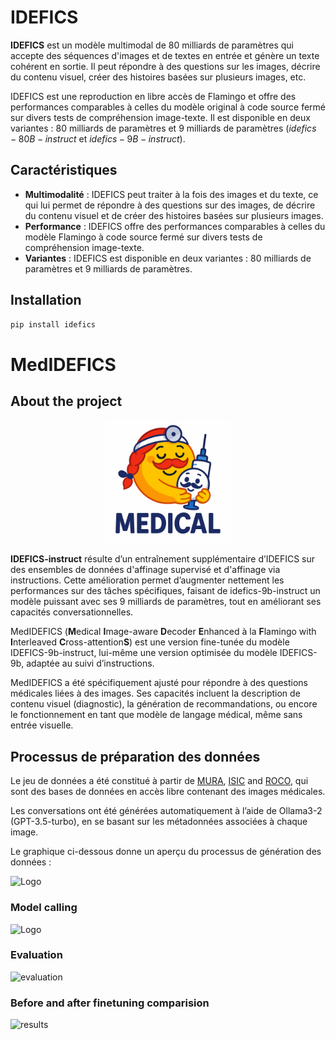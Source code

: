 # IDEFICS

**IDEFICS** est un modèle multimodal de 80 milliards de paramètres qui accepte des séquences d'images et de textes en entrée et génère un texte cohérent en sortie. Il peut répondre à des questions sur les images, décrire du contenu visuel, créer des histoires basées sur plusieurs images, etc.

IDEFICS est une reproduction en libre accès de Flamingo et offre des performances comparables à celles du modèle original à code source fermé sur divers tests de compréhension image-texte. Il est disponible en deux variantes : 80 milliards de paramètres et 9 milliards de paramètres ($idefics-80B-instruct$ et $idefics-9B-instruct$).

## Caractéristiques

- **Multimodalité** : IDEFICS peut traiter à la fois des images et du texte, ce qui lui permet de répondre à des questions sur des images, de décrire du contenu visuel et de créer des histoires basées sur plusieurs images.
- **Performance** : IDEFICS offre des performances comparables à celles du modèle Flamingo à code source fermé sur divers tests de compréhension image-texte.
- **Variantes** : IDEFICS est disponible en deux variantes : 80 milliards de paramètres et 9 milliards de paramètres.

## Installation

```bash
pip install idefics
```


# MedIDEFICS

## About the project 
<p align="center">
  <img src="MedIDEFICS.png" alt="Logo" width="200" height="200" style="display: block; margin: auto;">
</p>

**IDEFICS-instruct** résulte d’un entraînement supplémentaire d’IDEFICS sur des ensembles de données d'affinage supervisé et d'affinage via instructions. Cette amélioration permet d’augmenter nettement les performances sur des tâches spécifiques, faisant de idefics-9b-instruct un modèle puissant avec ses 9 milliards de paramètres, tout en améliorant ses capacités conversationnelles.

MedIDEFICS (**M**edical **I**mage-aware **D**ecoder **E**nhanced à la **F**lamingo with **I**nterleaved **C**ross-attention**S**) est une version fine-tunée du modèle IDEFICS-9b-instruct, lui-même une version optimisée du modèle IDEFICS-9b, adaptée au suivi d’instructions.

MedIDEFICS a été spécifiquement ajusté pour répondre à des questions médicales liées à des images. Ses capacités incluent la description de contenu visuel (diagnostic), la génération de recommandations, ou encore le fonctionnement en tant que modèle de langage médical, même sans entrée visuelle.

## Processus de préparation des données
Le jeu de données a été constitué à partir de [MURA](https://arxiv.org/abs/1712.06957), [ISIC](https://www.isic-archive.com/) and [ROCO](https://www.semanticscholar.org/paper/Radiology-Objects-in-COntext-(ROCO)%3A-A-Multimodal-Pelka-Koitka/a564fabf130ff6e2742cfba90c7a4018937d764d), qui sont des bases de données en accès libre contenant des images médicales.

Les conversations ont été générées automatiquement à l’aide de Ollama3-2 (GPT-3.5-turbo), en se basant sur les métadonnées associées à chaque image.

Le graphique ci-dessous donne un aperçu du processus de génération des données :

![Logo](data_prep.png)

### Model calling
![Logo](model_call.png)

### Evaluation
![evaluation](evaluation.png)

### Before and after finetuning comparision
![results](results.png)

